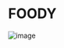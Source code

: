 # FOODY
![image](https://github.com/farahtarek21/FOODY/assets/89598462/613637dd-9c76-445e-b329-ae2bdfdd2459)

